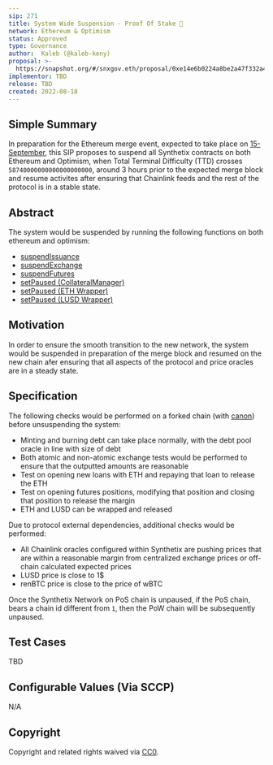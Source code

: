 ```yaml
---
sip: 271
title: System Wide Suspension - Proof Of Stake 🐼 
network: Ethereum & Optimism
status: Approved
type: Governance
author:  Kaleb (@kaleb-keny)
proposal: >-
  https://snapshot.org/#/snxgov.eth/proposal/0xe14e6b0224a8be2a47f332a4e8d176d8b5a2fd1241bd6ac8ea4ed7b169b5a523
implementor: TBD
release: TBD
created: 2022-08-18
---
```


## Simple Summary

In preparation for the Ethereum merge event, expected to take place on [15-September](https://bordel.wtf/), this SIP proposes to suspend all Synthetix contracts on both Ethereum and Optimism, when Total Terminal Difficulty (TTD) crosses  `58740000000000000000000`, around 3 hours prior to the expected merge block and resume activites after ensuring that Chainlink feeds and the rest of the protocol is in a stable state.

## Abstract

<!--A short (~200 word) description of the proposed change, the abstract should clearly describe the proposed change. This is what *will* be done if the SIP is implemented, not *why* it should be done or *how* it will be done. If the SIP proposes deploying a new contract, write, "we propose to deploy a new contract that will do x".-->

The system would be suspended by running the following functions on both ethereum and optimism:
- [suspendIssuance](https://etherscan.io/address/0x696c905F8F8c006cA46e9808fE7e00049507798F#writeContract#F17)
- [suspendExchange](https://etherscan.io/address/0x696c905F8F8c006cA46e9808fE7e00049507798F#writeContract#F13)
- [suspendFutures](https://etherscan.io/address/0x696c905F8F8c006cA46e9808fE7e00049507798F#writeContract#F14)
- [setPaused (CollateralManager)](https://etherscan.io/address/0x067e398605E84F2D0aEEC1806e62768C5110DCc6#writeContract#F18)
- [setPaused (ETH Wrapper)](https://etherscan.io/address/0xcea392596f1ab7f1d6f8f241967094ca519e6129#writeContract#F6)
- [setPaused (LUSD Wrapper)](https://etherscan.io/address/0x7c22547779c8aa41bae79e03e8383a0befbcecf0#writeContract#F6)

## Motivation

<!--This is the problem statement. This is the *why* of the SIP. It should clearly explain *why* the current state of the protocol is inadequate.  It is critical that you explain *why* the change is needed, if the SIP proposes changing how something is calculated, you must address *why* the current calculation is innaccurate or wrong. This is not the place to describe how the SIP will address the issue!-->

In order to ensure the smooth transition to the new network, the system would be suspended in preparation of the merge block and resumed on the new chain afer ensuring that all aspects of the protocol and price oracles are in a steady state. 

## Specification

The following checks would be performed on a forked chain (with [canon](https://usecannon.com/)) before unsuspending the system:
- Minting and burning debt can take place normally, with the debt pool oracle in line with size of debt
- Both atomic and non-atomic exchange tests would be performed to ensure that the outputted amounts are reasonable  
- Test on opening new loans with ETH and repaying that loan to release the ETH
- Test on opening futures positions, modifying that position and closing that position to release the margin
- ETH and LUSD can be wrapped and released

Due to protocol external dependencies, additional checks would be performed:
- All Chainlink oracles configured within Synthetix are pushing prices that are within a reasonable margin from centralized exchange prices or off-chain calculated expected prices
- LUSD price is close to 1$
- renBTC price is close to the price of wBTC

Once the Synthetix Network on PoS chain is unpaused, if the PoS chain, bears a chain id different from `1`, then the PoW chain will be subsequently unpaused.

## Test Cases

TBD

## Configurable Values (Via SCCP)

N/A

## Copyright

Copyright and related rights waived via [CC0](https://creativecommons.org/publicdomain/zero/1.0/).
